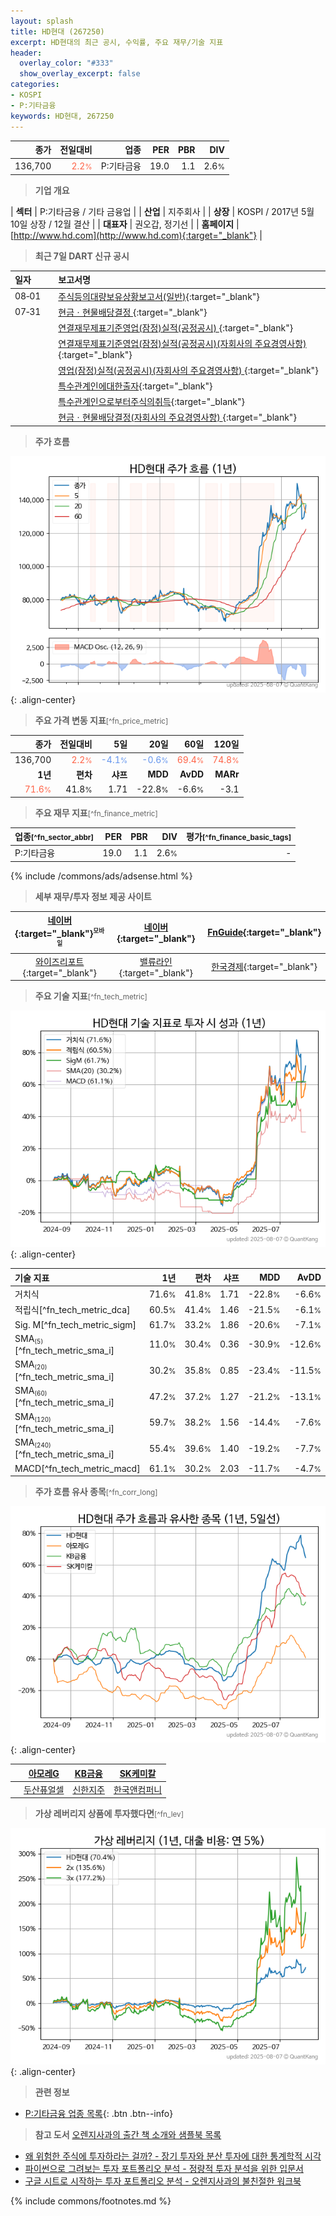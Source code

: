 ```yaml
---
layout: splash
title: HD현대 (267250)
excerpt: HD현대의 최근 공시, 수익률, 주요 재무/기술 지표
header:
  overlay_color: "#333"
  show_overlay_excerpt: false
categories:
- KOSPI
- P:기타금융
keywords: HD현대, 267250
---
```


| **종가** | **전일대비** | **업종** | **PER** | **PBR** | **DIV** |
| -------: | -----------: | -------: | ------: | ------: | ------: |
| 136,700 | <span style="color: tomato">2.2<small>%</small></span> | P:기타금융 | 19.0 | 1.1 | 2.6<small>%</small> |

<!-- more -->


> **기업 개요**<a id="company"></a>

| <span style="white-space:nowrap;">**섹터**</span> | P:기타금융 / 기타 금융업 |
| <span style="white-space:nowrap;">**산업**</span> | 지주회사 |
| <span style="white-space:nowrap;">**상장**</span> | KOSPI / 2017년 5월 10일 상장 / 12월 결산 |
| <span style="white-space:nowrap;">**대표자**</span> | 권오갑, 정기선 |
| <span style="white-space:nowrap;">**홈페이지**</span> | [http://www.hd.com](http://www.hd.com){:target="_blank"} |


> **최근 7일 DART 신규 공시**<a id="dart"></a>

| **일자** |      | **보고서명** |
| :------- | :--- | :----------- |
| 08&#x2011;01 | | [주식등의대량보유상황보고서(일반)](https://dart.fss.or.kr/dsaf001/main.do?rcpNo=20250801001074){:target="_blank"} |
| 07&#x2011;31 | | [현금ㆍ현물배당결정              ](https://dart.fss.or.kr/dsaf001/main.do?rcpNo=20250731800360){:target="_blank"} |
|  | | [연결재무제표기준영업(잠정)실적(공정공시)              ](https://dart.fss.or.kr/dsaf001/main.do?rcpNo=20250731800305){:target="_blank"} |
|  | | [연결재무제표기준영업(잠정)실적(공정공시)(자회사의 주요경영사항)              ](https://dart.fss.or.kr/dsaf001/main.do?rcpNo=20250731800319){:target="_blank"} |
|  | | [영업(잠정)실적(공정공시)(자회사의 주요경영사항)              ](https://dart.fss.or.kr/dsaf001/main.do?rcpNo=20250731800314){:target="_blank"} |
|  | | [특수관계인에대한출자](https://dart.fss.or.kr/dsaf001/main.do?rcpNo=20250731000322){:target="_blank"} |
|  | | [특수관계인으로부터주식의취득](https://dart.fss.or.kr/dsaf001/main.do?rcpNo=20250731000300){:target="_blank"} |
|  | | [현금ㆍ현물배당결정(자회사의 주요경영사항)              ](https://dart.fss.or.kr/dsaf001/main.do?rcpNo=20250731800244){:target="_blank"} |


> **주가 흐름**<a id="price"></a>

![267250](/stock/images/267250.png){: .align-center}


> **주요 가격 변동 지표**<small>[^fn_price_metric]</small>

| **종가** | **전일대비** | **5일** | **20일** | **60일** | **120일** |
| -------: | -----------: | ------: | -------: | -------: | --------: |
| 136,700 | <span style="color: tomato">2.2<small>%</small></span> | <span style="color: cornflowerblue">-4.1<small>%</small></span> | <span style="color: cornflowerblue">-0.6<small>%</small></span> | <span style="color: tomato">69.4<small>%</small></span> | <span style="color: tomato">74.8<small>%</small></span> |
| **1년** | **편차** | **샤프** | **MDD** | **AvDD** | **MARr** |
| <span style="color: tomato">71.6<small>%</small></span> | 41.8<small>%</small> | 1.71 | -22.8<small>%</small> | -6.6<small>%</small> | -3.1 |


> **주요 재무 지표**<small>[^fn_finance_metric]</small>

| **업종**<small>[^fn_sector_abbr]</small> | **PER** | **PBR** | **DIV** | **평가**<small>[^fn_finance_basic_tags]</small> |
| :--------------------------------------- | ------: | ------: | ------: | ----------------------------------------------: |
| P:기타금융 | 19.0 | 1.1 | 2.6<small>%</small> | - |



{% include /commons/ads/adsense.html %}

> **세부 재무/투자 정보 제공 사이트**

| [네이버](https://m.stock.naver.com/domestic/stock/267250/finance/summary){:target="_blank"}<sup><small>모바일</small></sup> | [네이버](https://finance.naver.com/item/coinfo.naver?code=267250){:target="_blank"} | [FnGuide](https://comp.fnguide.com/SVO2/ASP/SVD_Invest.asp?gicode=A267250&MenuYn=Y){:target="_blank"} |
| :---: | :---: | :---: |
| [와이즈리포트](https://comp.wisereport.co.kr/company/c1040001.aspx?cmp_cd=267250){:target="_blank"} | [밸류라인](https://www.valueline.co.kr/finance/summary/267250){:target="_blank"} | [한국경제](https://markets.hankyung.com/stock/267250/financial-summary){:target="_blank"} |


> **주요 기술 지표**<small>[^fn_tech_metric]</small>


![267250](/stock/images/267250_tech.png){: .align-center}

| **기술 지표** | **1년** | **편차** | **샤프** | **MDD** | **AvDD** |
| :------------ | ------: | -----------: | -------: | ------: | -------: |
| 거치식 | 71.6<small>%</small> | 41.8<small>%</small> | 1.71 | -22.8<small>%</small> | -6.6<small>%</small> |
| 적립식[^fn_tech_metric_dca] | 60.5<small>%</small> | 41.4<small>%</small> | 1.46 | -21.5<small>%</small> | -6.1<small>%</small> |
| Sig. M[^fn_tech_metric_sigm] | 61.7<small>%</small> | 33.2<small>%</small> | 1.86 | -20.6<small>%</small> | -7.1<small>%</small> |
| SMA<small><sub>(5)</sub></small>[^fn_tech_metric_sma_i] | 11.0<small>%</small> | 30.4<small>%</small> | 0.36 | -30.9<small>%</small> | -12.6<small>%</small> |
| SMA<small><sub>(20)</sub></small>[^fn_tech_metric_sma_i] | 30.2<small>%</small> | 35.8<small>%</small> | 0.85 | -23.4<small>%</small> | -11.5<small>%</small> |
| SMA<small><sub>(60)</sub></small>[^fn_tech_metric_sma_i] | 47.2<small>%</small> | 37.2<small>%</small> | 1.27 | -21.2<small>%</small> | -13.1<small>%</small> |
| SMA<small><sub>(120)</sub></small>[^fn_tech_metric_sma_i] | 59.7<small>%</small> | 38.2<small>%</small> | 1.56 | -14.4<small>%</small> | -7.6<small>%</small> |
| SMA<small><sub>(240)</sub></small>[^fn_tech_metric_sma_i] | 55.4<small>%</small> | 39.6<small>%</small> | 1.40 | -19.2<small>%</small> | -7.7<small>%</small> |
| MACD[^fn_tech_metric_macd] | 61.1<small>%</small> | 30.2<small>%</small> | 2.03 | -11.7<small>%</small> | -4.7<small>%</small> |


> **주가 흐름 유사 종목**<a id="corr"></a><small>[^fn_corr_long]</small>

![267250](/stock/images/267250_corr.png){: .align-center}

|       | [아모레G](/002790/) | [KB금융](/105560/) | [SK케미칼](/285130/) |
| :---: | :------------------------------------: | :------------------------------------: | :------------------------------------: |
|       | [두산퓨얼셀](/336260/) | [신한지주](/055550/) | [한국앤컴퍼니](/000240/) |


> **가상 레버리지 상품에 투자했다면**<a id="2x"></a><small>[^fn_lev]</small>

![267250](/stock/images/267250_2x.png){: .align-center}


> **관련 정보**

- [P:기타금융 업종 목록](/stats/sector/kospi_업종_기타금융_종목/){: .btn .btn--info}

> **참고 도서** [오렌지사과의 출간 책 소개와 샘플북 목록](https://kongdori.tistory.com/691)

- [왜 위험한 주식에 투자하라는 걸까? - 장기 투자와 분산 투자에 대한 통계학적 시각](https://kongdori.tistory.com/421)
- [파이썬으로 그려보는 투자 포트폴리오 분석  - 정량적 투자 분석을 위한 입문서](https://kongdori.tistory.com/643)
- [구글 시트로 시작하는 투자 포트폴리오 분석 - 오렌지사과의 불친절한 워크북](https://kongdori.tistory.com/449)


{% include commons/footnotes.md %}